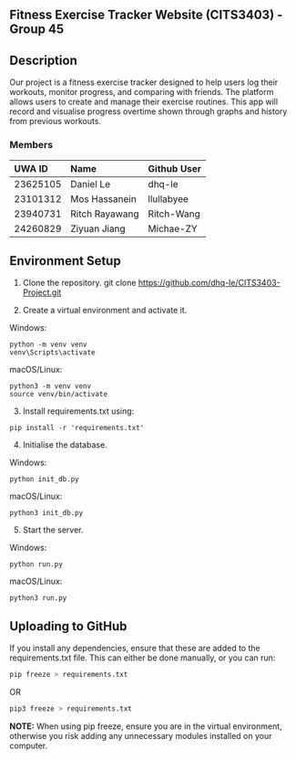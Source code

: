 ## Fitness Exercise Tracker Website (CITS3403) - Group 45

## Description
Our project is a fitness exercise tracker designed to help users log their workouts, monitor progress, and comparing with friends. The platform allows users to create and manage their exercise routines. This app will record and visualise progress overtime shown through graphs and history from previous workouts. 
### Members
| UWA ID| Name           |   Github User	 |
|:---------|:---------------|:---------------|
| 23625105 | Daniel Le      | dhq-le         |
| 23101312 | Mos Hassanein  | llullabyee     |
| 23940731 | Ritch Rayawang | Ritch-Wang     |
| 24260829 | Ziyuan Jiang   | Michae-ZY    |

## Environment Setup
1. Clone the repository. git clone https://github.com/dhq-le/CITS3403-Project.git

2. Create a virtual environment and activate it.

Windows:
```
python -m venv venv
venv\Scripts\activate
```


macOS/Linux:
```
python3 -m venv venv
source venv/bin/activate
```

3. Install requirements.txt using:
```
pip install -r 'requirements.txt'
```

4. Initialise the database.

Windows:
```
python init_db.py
```


macOS/Linux:
```
python3 init_db.py
```

5. Start the server.

Windows:
```
python run.py
```


macOS/Linux:
```
python3 run.py
```

## Uploading to GitHub
If you install any dependencies, ensure that these are added to the requirements.txt file. 
This can either be done manually, or you can run:
```python
pip freeze > requirements.txt
```
OR
```python
pip3 freeze > requirements.txt
```

**NOTE:** When using pip freeze, ensure you are in the virtual environment, otherwise you risk adding any unnecessary modules installed on your computer.
